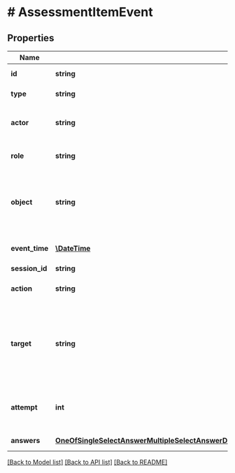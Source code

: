 # # AssessmentItemEvent

## Properties

Name | Type | Description | Notes
------------ | ------------- | ------------- | -------------
**id** | **string** | a unique id for this event | 
**type** | **string** | the type of the event | 
**actor** | **string** | string containing the userid of the actor | 
**role** | **string** | string containing the role of the actor | [optional] 
**object** | **string** | the content identifier of the digital resource this event relates to. This is the stream identifier. | 
**event_time** | [**\DateTime**](\DateTime.md) | timestamp on which the event occured | 
**session_id** | **string** | id of the session | [optional] 
**action** | **string** | the specific action that is recorded | 
**target** | **string** | Assignment within the object the answer belongs to. This must be the contentidentifier that matches the standard. | 
**attempt** | **int** | Id of the attempt, you can use the attempt count for this 1, 2, 3 ... | 
**answers** | [**OneOfSingleSelectAnswerMultipleSelectAnswerDrawingAnswerTextEntryAnswerTextEntrySelfScoreAnswerGapMatchAnswerGraphicGapMatchAnswerCoupleAssociateAnswerAcrosticPuzzleAnswerOpenQuestionAnswerGraphicHotspotAnswerGraphicAssociateAnswerSequencingAnswerInlineChoiceAnswerSingleChoiceMatrixAnswerMultipleChoiceMatrixAnswerTextHighlightAnswer[]**](OneOfSingleSelectAnswerMultipleSelectAnswerDrawingAnswerTextEntryAnswerTextEntrySelfScoreAnswerGapMatchAnswerGraphicGapMatchAnswerCoupleAssociateAnswerAcrosticPuzzleAnswerOpenQuestionAnswerGraphicHotspotAnswerGraphicAssociateAnswerSequencingAnswerInlineChoiceAnswerSingleChoiceMatrixAnswerMultipleChoiceMatrixAnswerTextHighlightAnswer.md) | Answers given by the student | [optional] 

[[Back to Model list]](../../README.md#documentation-for-models) [[Back to API list]](../../README.md#documentation-for-api-endpoints) [[Back to README]](../../README.md)


